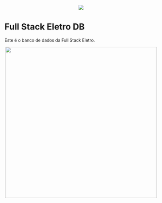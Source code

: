 <div align="center"><img src="http://img.shields.io/static/v1?label=STATUS&message=EM%20DESENVOLVIMENTO&color=yellow&style=for-the-badge"></div>

# Full Stack Eletro DB
Este é o banco de dados da Full Stack Eletro.



<div align="center"> <img width="500px" src="/Imagens/logo2.svg"> <br>
